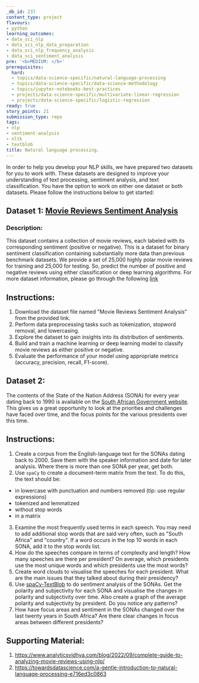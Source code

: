 ```yaml
---
_db_id: 237
content_type: project
flavours:
- python
learning_outcomes:
- data_sci_nlp
- data_sci_nlp_data_preparation
- data_sci_nlp_frequency_analysis
- data_sci_sentiment_analysis
pre: '<b>MEDIUM: </b>'
prerequisites:
  hard:
  - topics/data-science-specific/natural-language-processing
  - topics/data-science-specific/data-science-methodology
  - topics/jupyter-notebooks-best-practices
  - projects/data-science-specific/multivariate-linear-regression
  - projects/data-science-specific/logistic-regression
ready: true
story_points: 21
submission_type: repo
tags:
- nlp
- sentiment-analysis
- nltk
- textblob
title: Natural language processing.
---
```

In order to help you develop your NLP skills, we have prepared two datasets for you to work with. These datasets are designed to improve your understanding of text processing, sentiment analysis, and text classification. You have the option to work on either one dataset or both datasets. Please follow the instructions below to get started:

## Dataset 1: [Movie Reviews Sentiment Analysis](https://www.kaggle.com/datasets/lakshmi25npathi/imdb-dataset-of-50k-movie-reviews)

### Description: 
This dataset contains a collection of movie reviews, each labeled with its corresponding sentiment (positive or negative). This is a dataset for binary sentiment classification containing substantially more data than previous benchmark datasets. We provide a set of 25,000 highly polar movie reviews for training and 25,000 for testing. So, predict the number of positive and negative reviews using either classification or deep learning algorithms.
For more dataset information, please go through the following [link](http://ai.stanford.edu/~amaas/data/sentiment/)

## Instructions:
1. Download the dataset file named "Movie Reviews Sentiment Analysis" from the provided link.
2. Perform data preprocessing tasks such as tokenization, stopword removal, and lowercasing.
3. Explore the dataset to gain insights into its distribution of sentiments.
4. Build and train a machine learning or deep learning model to classify movie reviews as either positive or negative.
5. Evaluate the performance of your model using appropriate metrics (accuracy, precision, recall, F1-score).

## Dataset 2:
The contents of the State of the Nation Address (SONA) for every year dating back to 1990 is available on the [South African Government website](https://www.gov.za/state-nation-address). This gives us a great opportunity to look at the priorities and challenges have faced over time, and the focus points for the various presidents over this time.

## Instructions:
1. Create a corpus from the English-language text for the SONAs dating back to 2000. Save them with the speaker information and date for later analysis. Where there is more than one SONA per year, get both.
2. Use `spaCy` to create a document-term matrix from the text. To do this, the text should be:  
  * in lowercase with punctuation and numbers removed (tip: use regular expressions)
  * tokenized and lemmatized
  * without stop words
  * in a matrix
3. Examine the most frequently used terms in each speech. You may need to add additional stop words that are said very often, such as "South Africa" and "country". If a word occurs in the top 10 words in each SONA, add it to the stop words list.
4. How do the speeches compare in terms of complexity and length? How many speeches are there per president? On average, which presidents use the most unique words and which presidents use the most words?
5. Create word clouds to visualise the speeches for each president. What are the main issues that they talked about during their presidency?
6. Use [spaCy-TextBlob](https://spacy.io/universe/project/spacy-textblob) to do sentiment analysis of the SONAs. Get the polarity and subjectivity for each SONA and visualise the changes in polarity and subjectivity over time. Also create a graph of the average polarity and subjectivity by president. Do you notice any patterns?
7. How have focus areas and sentiment in the SONAs changed over the last twenty years in South Africa? Are there clear changes in focus areas between different presidents?

## Supporting Material:
1. https://www.analyticsvidhya.com/blog/2022/09/complete-guide-to-analyzing-movie-reviews-using-nlp/
2. https://towardsdatascience.com/a-gentle-introduction-to-natural-language-processing-e716ed3c0863
